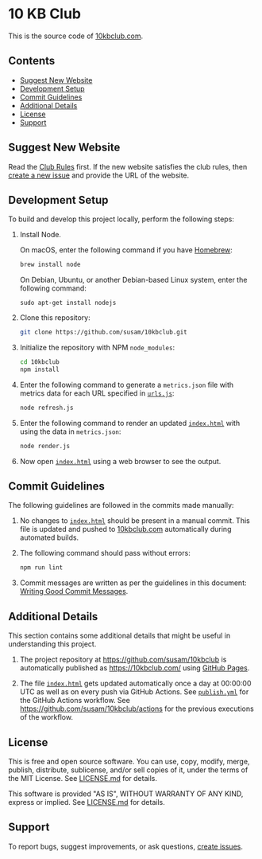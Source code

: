 10 KB Club
==========

This is the source code of [10kbclub.com][website].

[website]: https://10kbclub.com/


Contents
--------

* [Suggest New Website](#suggest-new-website)
* [Development Setup](#development-setup)
* [Commit Guidelines](#commit-guidelines)
* [Additional Details](#additional-details)
* [License](#license)
* [Support](#support)


Suggest New Website
-------------------

Read the [Club Rules][rules] first. If the new website satisfies the
club rules, then [create a new issue][new issue] and provide the URL of
the website.

[rules]: https://10kbclub.com/#club-rules
[new issue]: https://github.com/susam/10kbclub/issues/new


Development Setup
-----------------

To build and develop this project locally, perform the following steps:

 1. Install Node.

    On macOS, enter the following command if you have
    [Homebrew](https://brew.sh):

    ```sh
    brew install node
    ```

    On Debian, Ubuntu, or another Debian-based Linux system, enter the
    following command:

    ```
    sudo apt-get install nodejs
    ```

 2. Clone this repository:

    ```sh
    git clone https://github.com/susam/10kbclub.git
    ```

 3. Initialize the repository with NPM `node_modules`:

    ```sh
    cd 10kbclub
    npm install
    ```

 4. Enter the following command to generate a `metrics.json` file with
    metrics data for each URL specified in [`urls.js`]:

    ```sh
    node refresh.js
    ```

 5. Enter the following command to render an updated [`index.html`] with
    using the data in `metrics.json`:

    ```sh
    node render.js
    ```

 6. Now open [`index.html`] using a web browser to see the output.


Commit Guidelines
-----------------

The following guidelines are followed in the commits made manually:

 1. No changes to [`index.html`] should be present in a manual commit.
    This file is updated and pushed to [10kbclub.com][website]
    automatically during automated builds.

 2. The following command should pass without errors:

    ```sh
    npm run lint
    ```

 3. Commit messages are written as per the guidelines in this document:
    [Writing Good Commit Messages][commit-conventions].

[`urls.js`]: urls.js
[`index.html`]: index.html
[commit-conventions]: https://github.com/erlang/otp/wiki/Writing-good-commit-messages


Additional Details
------------------

This section contains some additional details that might be useful in
understanding this project.

 1. The project repository at https://github.com/susam/10kbclub is
    automatically published as https://10kbclub.com/ using [GitHub
    Pages][gh-pages].

 2. The file [`index.html`] gets updated automatically once a day at
    00:00:00 UTC as well as on every push via GitHub Actions. See
    [`publish.yml`] for the GitHub Actions workflow. See
    https://github.com/susam/10kbclub/actions for the previous
    executions of the workflow.

[gh-pages]: https://pages.github.com/
[`publish.yml`]: .github/workflows/publish.yml
[actions]: https://github.com/susam/10kbclub/actions


License
-------

This is free and open source software. You can use, copy, modify,
merge, publish, distribute, sublicense, and/or sell copies of it,
under the terms of the MIT License. See [LICENSE.md][L] for details.

This software is provided "AS IS", WITHOUT WARRANTY OF ANY KIND,
express or implied. See [LICENSE.md][L] for details.

[L]: LICENSE.md


Support
-------

To report bugs, suggest improvements, or ask questions,
[create issues][ISSUES].

[ISSUES]: https://github.com/susam/10kbclub/issues
